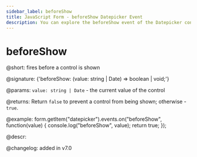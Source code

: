 ```yaml
---
sidebar_label: beforeShow
title: JavaScript Form - beforeShow Datepicker Event 
description: You can explore the beforeShow event of the Datepicker control of Form in the documentation of the DHTMLX JavaScript UI library. Browse developer guides and API reference, try out code examples and live demos, and download a free 30-day evaluation version of DHTMLX Suite 7.
---
```


# beforeShow

@short: fires before a control is shown

@signature: {'beforeShow: (value: string | Date) => boolean | void;'} 

@params:
`value: string | Date` - the current value of the control

@returns:
Return `false` to prevent a control from being shown; otherwise - `true`.

@example:
form.getItem("datepicker").events.on("beforeShow", function(value) {
    console.log("beforeShow", value);
    return true;
});

@descr:

@changelog: added in v7.0
